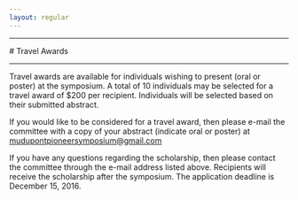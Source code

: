 ```yaml
---
layout: regular
---
```


<hr style="clear: both;" />
# Travel Awards 
<hr style="clear: both;" />

Travel awards are available for individuals wishing to present (oral or poster) at the symposium.
A total of 10 individuals may be selected for a travel award of $200 per recipient.
Individuals will be selected based on their submitted abstract. 

If you would like to be considered for a travel award, then please e-mail the committee with a copy of your abstract (indicate oral or poster) at mudupontpioneersymposium@gmail.com 

If you have any questions regarding the scholarship, then please contact the committee through the e-mail address listed above. Recipients will receive the scholarship after the symposium. The application deadline is December 15, 2016.
